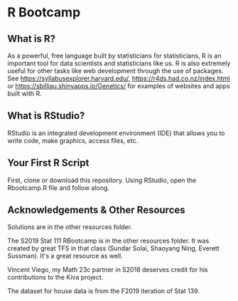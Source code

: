 # R Bootcamp

## What is R?

As a powerful, free language built by statisticians for statisticians, R is an important tool for data scientists and statisticians like us. R is also extremely useful for other tasks like web development through the use of packages. See https://syllabusexplorer.harvard.edu/, https://r4ds.had.co.nz/index.html or https://sbilliau.shinyapps.io/Genetics/ for examples of websites and apps built with R.

## What is RStudio?

RStudio is an integrated development environment (IDE) that allows you to write code, make graphics, access files, etc. 

## Your First R Script
First, clone or download this repository. Using RStudio, open the Rbootcamp.R file and follow along. 

## Acknowledgements & Other Resources
Solutions are in the other resources folder. 

The S2019 Stat 111 RBootcamp is in the other resources folder. It was created by great TFS in that class (Sundar Solai, Shaoyang Ning, Everett Sussman). It's a great resource as well. 

Vincent Viego, my Math 23c partner in S2018 deserves credit for his contributions to the Kiva project.

The dataset for house data is from the F2019 iteration of Stat 139.


